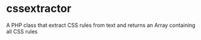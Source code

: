 # cssextractor
A PHP class that extract CSS rules from text and returns an Array containing all CSS rules
